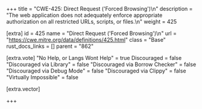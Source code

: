 +++
title = "CWE-425: Direct Request ('Forced Browsing')\n"
description = "The web application does not adequately enforce appropriate authorization on all restricted URLs, scripts, or files.\n"
weight = 425

[extra]
id = 425
name = "Direct Request ('Forced Browsing')\n"
url = "https://cwe.mitre.org/data/definitions/425.html"
class = "Base"
rust_docs_links = []
parent = "862"

[extra.vote]
"No Help, or Langs Wont Help" = true
Discouraged = false
"Discouraged via Library" = false
"Discouraged via Borrow Checker" = false
"Discouraged via Debug Mode" = false
"Discouraged via Clippy" = false
"Virtually Impossible" = false

[extra.vector]

+++